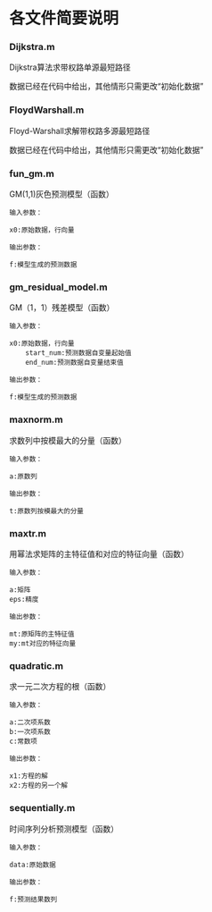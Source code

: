 
# 各文件简要说明


### Dijkstra.m	

Dijkstra算法求带权路单源最短路径

数据已经在代码中给出，其他情形只需更改“初始化数据”


### FloydWarshall.m

Floyd-Warshall求解带权路多源最短路径

数据已经在代码中给出，其他情形只需更改“初始化数据”


### fun_gm.m

GM(1,1)灰色预测模型（函数）

    输入参数：

	x0:原始数据，行向量

    输出参数：

	f:模型生成的预测数据



### gm_residual_model.m

GM（1，1）残差模型（函数）

    输入参数：

	x0:原始数据，行向量
        start_num:预测数据自变量起始值
        end_num:预测数据自变量结束值

    输出参数：

	f:模型生成的预测数据


### maxnorm.m

求数列中按模最大的分量（函数）

    输入参数：

	a:原数列

    输出参数：

	t:原数列按模最大的分量


### maxtr.m

用幂法求矩阵的主特征值和对应的特征向量（函数）

    输入参数：

	a:矩阵
	eps:精度

    输出参数：

	mt:原矩阵的主特征值
	my:mt对应的特征向量

	
### quadratic.m

求一元二次方程的根（函数）

    输入参数：

	a:二次项系数
	b:一次项系数
	c:常数项

    输出参数：

	x1:方程的解
	x2:方程的另一个解

### sequentially.m

时间序列分析预测模型（函数）

    输入参数：

	data:原始数据

    输出参数：

	f:预测结果数列


















